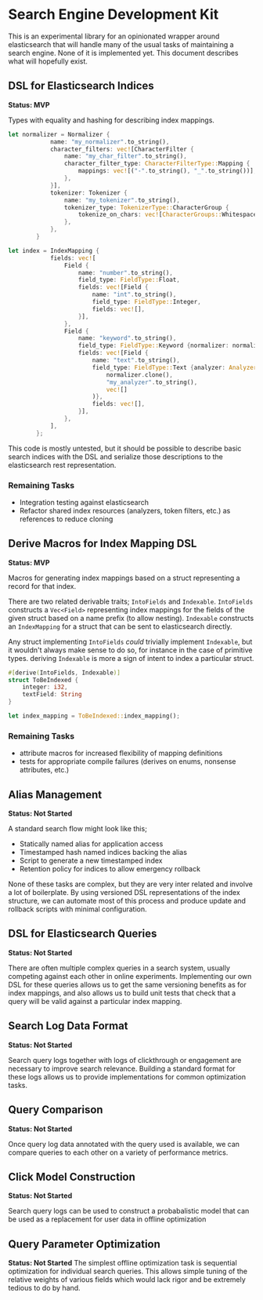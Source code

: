 # Search Engine Development Kit

This is an experimental library for an opinionated wrapper around elasticsearch that will handle many of the usual tasks of maintaining a search engine. None of it is implemented yet. This document describes what will hopefully exist.

## DSL for Elasticsearch Indices
**Status: MVP**

Types with equality and hashing for describing index mappings.

```rust
let normalizer = Normalizer {
            name: "my_normalizer".to_string(),
            character_filters: vec![CharacterFilter {
                name: "my_char_filter".to_string(),
                character_filter_type: CharacterFilterType::Mapping {
                    mappings: vec![("-".to_string(), "_".to_string())],
                },
            }],
            tokenizer: Tokenizer {
                name: "my_tokenizer".to_string(),
                tokenizer_type: TokenizerType::CharacterGroup {
                    tokenize_on_chars: vec![CharacterGroups::Whitespace],
                },
            },
        }

let index = IndexMapping {
            fields: vec![
                Field {
                    name: "number".to_string(),
                    field_type: FieldType::Float,
                    fields: vec![Field {
                        name: "int".to_string(),
                        field_type: FieldType::Integer,
                        fields: vec![],
                    }],
                },
                Field {
                    name: "keyword".to_string(),
                    field_type: FieldType::Keyword {normalizer: normalizer},
                    fields: vec![Field {
                        name: "text".to_string(),
                        field_type: FieldType::Text {analyzer: Analyzer::from_normalizer(
                            normalizer.clone(),
                            "my_analyzer".to_string(),
                            vec![]
                        )},
                        fields: vec![],
                    }],
                },
            ],
        };
```

This code is mostly untested, but it should be possible to describe basic search indices with the DSL and serialize those descriptions to the elasticsearch rest representation. 

### Remaining Tasks
* Integration testing against elasticsearch
* Refactor shared index resources (analyzers, token filters, etc.) as references to reduce cloning

## Derive Macros for Index Mapping DSL
**Status: MVP**

Macros for generating index mappings based on a struct representing a record for that index.

There are two related derivable traits; `IntoFields` and `Indexable`. `IntoFields` constructs a `Vec<Field>` representing index mappings for the fields of the given struct based on a name prefix (to allow nesting). `Indexable` constructs an `IndexMapping` for a struct that can be sent to elasticsearch directly.

Any struct implementing `IntoFields` _could_ trivially implement `Indexable`, but it wouldn't always make sense to do so, for instance in the case of primitive types. deriving `Indexable` is more a sign of intent to index a particular struct.

```rust
#[derive(IntoFields, Indexable)]
struct ToBeIndexed {
    integer: i32,
    textField: String
}

let index_mapping = ToBeIndexed::index_mapping();
```

### Remaining Tasks
* attribute macros for increased flexibility of mapping definitions
* tests for appropriate compile failures (derives on enums, nonsense attributes, etc.)

## Alias Management
**Status: Not Started**

A standard search flow might look like this;
* Statically named alias for application access
* Timestamped hash named indices backing the alias
* Script to generate a new timestamped index
* Retention policy for indices to allow emergency rollback

None of these tasks are complex, but they are very inter related and involve a lot of boilerplate. By using versioned DSL representations of the index structure, we can automate most of this process and produce update and rollback scripts with minimal configuration.

## DSL for Elasticsearch Queries
**Status: Not Started**

There are often multiple complex queries in a search system, usually competing against each other in online experiments. Implementing our own DSL for these queries allows us to get the same versioning benefits as for index mappings, and also allows us to build unit tests that check that a query will be valid against a particular index mapping.

## Search Log Data Format
**Status: Not Started**

Search query logs together with logs of clickthrough or engagement are necessary to improve search relevance. Building a standard format for these logs allows us to provide implementations for common optimization tasks.

## Query Comparison
**Status: Not Started**

Once query log data annotated with the query used is available, we can compare queries to each other on a variety of performance metrics.

## Click Model Construction
**Status: Not Started**

Search query logs can be used to construct a probabalistic model that can be used as a replacement for user data in offline optimization

## Query Parameter Optimization
**Status: Not Started**
The simplest offline optimization task is sequential optimization for individual search queries. This allows simple tuning of the relative weights of various fields which would lack rigor and be extremely tedious to do by hand.
